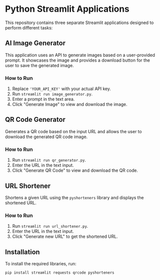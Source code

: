 # Python Streamlit Applications

This repository contains three separate Streamlit applications designed to perform different tasks:

## AI Image Generator

This application uses an API to generate images based on a user-provided prompt. It showcases the image and provides a download button for the user to save the generated image.

### How to Run

1. Replace `'YOUR_API_KEY'` with your actual API key.
2. Run `streamlit run image_generator.py`.
3. Enter a prompt in the text area.
4. Click "Generate Image" to view and download the image.

## QR Code Generator

Generates a QR code based on the input URL and allows the user to download the generated QR code image.

### How to Run

1. Run `streamlit run qr_generator.py`.
2. Enter the URL in the text input.
3. Click "Generate QR Code" to view and download the QR code.

## URL Shortener

Shortens a given URL using the `pyshorteners` library and displays the shortened URL.

### How to Run

1. Run `streamlit run url_shortener.py`.
2. Enter the URL in the text input.
3. Click "Generate new URL" to get the shortened URL.

## Installation

To install the required libraries, run:

```bash
pip install streamlit requests qrcode pyshorteners
